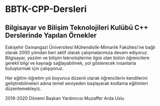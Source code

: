 # BBTK-CPP-Dersleri
## Bilgisayar ve Bilişim Teknolojileri Kulübü C++ Derslerinde Yapılan Örnekler

Eskişehir Osmangazi Üniversitesi Mühendislik-Mimarlık Fakültesi'ne bağlı olarak 2000 yılından beri aktif olarak 
çalışmalarımıza devam ediyoruz. Bilgisayar, yazılım ve bilişim teknolojilerine ilgisi olan bütün öğrencilere gerekli 
bilgi ve kaynağı sağlayabilmek, yol gösterecek insanlarla buluşturmak için çalışıyoruz.

Her eğitim-öğretim yılı boyunca düzenli olarak öğrencilerin kendilerini geliştirebilmeleri 
adına temel seviyeden başlayarak kodlama eğitimleri düzenlemekteyiz.

2019-2020 Dönemi Başkan Yardımcısı Muzaffer Arda Uslu
